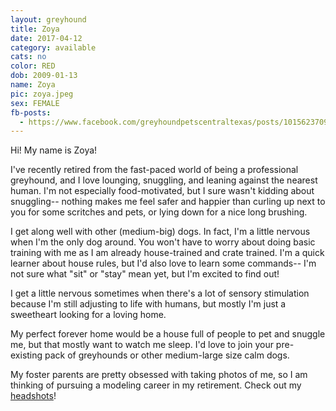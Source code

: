 ```yaml
---
layout: greyhound
title: Zoya
date: 2017-04-12
category: available
cats: no
color: RED
dob: 2009-01-13
name: Zoya
pic: zoya.jpeg
sex: FEMALE
fb-posts:
  - https://www.facebook.com/greyhoundpetscentraltexas/posts/10156237094993572:0
---
```


Hi! My name is Zoya! 

I've recently retired from the fast-paced world of being a professional greyhound, and I love lounging, snuggling, and leaning against the nearest human. I'm not especially food-motivated, but I sure wasn't kidding about snuggling-- nothing makes me feel safer and happier than curling up next to you for some scritches and pets, or lying down for a nice long brushing.

I get along well with other (medium-big) dogs. In fact, I'm a little nervous when I'm the only dog around. You won't have to worry about doing basic training with me as I am already house-trained and crate trained. I'm a quick learner about house rules, but I'd also love to learn some commands-- I'm not sure what "sit" or "stay" mean yet, but I'm excited to find out!

I get a little nervous sometimes when there's a lot of sensory stimulation because I'm still adjusting to life with humans, but mostly I'm just a sweetheart looking for a loving home.

My perfect forever home would be a house full of people to pet and snuggle me, but that mostly want to watch me sleep. I'd love to join your pre-existing pack of greyhounds or other medium-large size calm dogs. 

My foster parents are pretty obsessed with taking photos of me, so I am thinking of pursuing a modeling career in my retirement. Check out my [headshots](https://flic.kr/s/aHskWp6h8A)! 